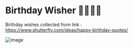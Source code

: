 # Birthday Wisher 🥳🤩🎂🎉

Birthday wishes collected from link : https://www.shutterfly.com/ideas/happy-birthday-quotes/

![image](https://user-images.githubusercontent.com/17800800/210320433-d2560fc7-97e2-457e-bfe5-5ebee2b7bb34.png)
